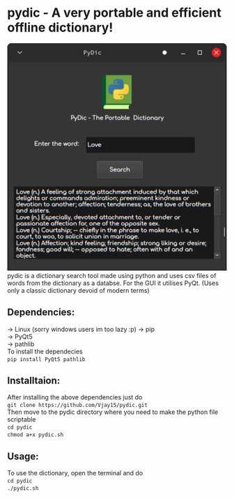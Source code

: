 # pydic - A very portable and efficient offline dictionary!
<div align="center">
  <img width="600" src="Screenshot.png" alt="Screenshot">
</div>
pydic is a dictionary search tool made using python and uses csv files of words from the dictionary as a databse. For the GUI it utilises PyQt. (Uses only a classic dictionary devoid of modern terms)

## Dependencies:
-> Linux (sorry windows users im too lazy :p)
-> pip\
-> PyQt5\
-> pathlib\
To install the dependecies\
```pip install PyQt5 pathlib```

## Installtaion:
After installing the above dependencies just do\
```git clone https://github.com/Vjay15/pydic.git```\
Then move to the pydic directory where you need to make the python file scriptable\
```cd pydic```\
```chmod a+x pydic.sh```

## Usage:
To use the dictionary, open the terminal and do\
```cd pydic```\
```./pydic.sh```
